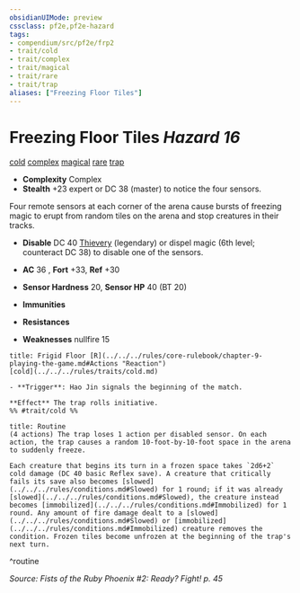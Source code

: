 ```yaml
---
obsidianUIMode: preview
cssclass: pf2e,pf2e-hazard
tags:
- compendium/src/pf2e/frp2
- trait/cold
- trait/complex
- trait/magical
- trait/rare
- trait/trap
aliases: ["Freezing Floor Tiles"]
---
```

# Freezing Floor Tiles *Hazard 16*  
[cold](../../../Rules/traits/cold.md)  [complex](../../../Rules/traits/complex.md)  [magical](../../../Rules/traits/magical.md)  [rare](../../../Rules/traits/rare.md)  [trap](../../../Rules/traits/trap.md)  

- **Complexity** Complex
- **Stealth** +23 expert or DC 38 (master) to notice the four sensors.  

Four remote sensors at each corner of the arena cause bursts of freezing magic to erupt from random tiles on the arena and stop creatures in their tracks.

- **Disable** DC 40 [Thievery](../../skills.md#Thievery) (legendary) or dispel magic (6th level; counteract DC 38) to disable one of the sensors.  

- **AC** 36 , **Fort** +33, **Ref** +30
- **Sensor Hardness** 20, **Sensor HP** 40 (BT 20)
- **Immunities** 
- **Resistances** 
- **Weaknesses** nullfire 15
     
```ad-embed-ability
title: Frigid Floor [R](../../../rules/core-rulebook/chapter-9-playing-the-game.md#Actions "Reaction")
[cold](../../../rules/traits/cold.md)  

- **Trigger**: Hao Jin signals the beginning of the match.

**Effect** The trap rolls initiative.  
%% #trait/cold %%
```

```ad-pf2-summary
title: Routine
(4 actions) The trap loses 1 action per disabled sensor. On each action, the trap causes a random 10-foot-by-10-foot space in the arena to suddenly freeze.

Each creature that begins its turn in a frozen space takes `2d6+2` cold damage (DC 40 basic Reflex save). A creature that critically fails its save also becomes [slowed](../../../rules/conditions.md#Slowed) for 1 round; if it was already [slowed](../../../rules/conditions.md#Slowed), the creature instead becomes [immobilized](../../../rules/conditions.md#Immobilized) for 1 round. Any amount of fire damage dealt to a [slowed](../../../rules/conditions.md#Slowed) or [immobilized](../../../rules/conditions.md#Immobilized) creature removes the condition. Frozen tiles become unfrozen at the beginning of the trap's next turn.
```
^routine

*Source: Fists of the Ruby Phoenix #2: Ready? Fight! p. 45*
